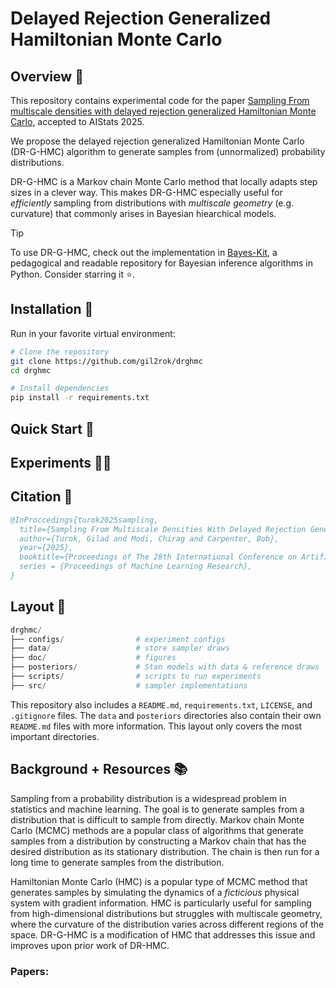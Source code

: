 # Delayed Rejection Generalized Hamiltonian Monte Carlo

## Overview :telescope:

This repository contains experimental code for the paper [Sampling From multiscale densities with delayed rejection generalized Hamiltonian Monte Carlo](https://arxiv.org/abs/2406.02741), accepted to AIStats 2025.

We propose the delayed rejection generalized Hamiltonian Monte Carlo (DR-G-HMC) algorithm to generate samples from (unnormalized) probability distributions.

DR-G-HMC is a Markov chain Monte Carlo method that locally adapts step sizes in a clever way. This makes DR-G-HMC especially useful for *efficiently* sampling from distributions with *multiscale geometry* (e.g. curvature) that commonly arises in Bayesian hiearchical models.

> [!TIP]
> To use DR-G-HMC, check out the implementation in [Bayes-Kit](https://github.com/flatironinstitute/bayes-kit/blob/main/bayes_kit/drghmc.py), a pedagogical and readable repository for Bayesian inference algorithms in Python. Consider starring it :star:.

## Installation :wrench:

Run in your favorite virtual environment:

```bash
# Clone the repository
git clone https://github.com/gil2rok/drghmc
cd drghmc

# Install dependencies
pip install -r requirements.txt
```

## Quick Start :rocket:

## Experiments :scientist:

## Citation :scroll:

```bibtex
@InProccedings{turok2025sampling,
  title={Sampling From Multiscale Densities With Delayed Rejection Generalized Hamiltonian Monte Carlo},
  author={Turok, Gilad and Modi, Chirag and Carpenter, Bob},
  year={2025},
  booktitle={Proceedings of The 28th International Conference on Artificial Intelligence and Statistics},
  series = {Proceedings of Machine Learning Research},
}
```

## Layout :open_file_folder:

```python
drghmc/
├── configs/                # experiment configs
├── data/                   # store sampler draws
├── doc/                    # figures
├── posteriors/             # Stan models with data & reference draws
├── scripts/                # scripts to run experiments
├── src/                    # sampler implementations
```

This repository also includes a `README.md`, `requirements.txt`, `LICENSE`, and `.gitignore` files. The `data` and `posteriors` directories also contain their own `README.md` files with more information. This layout only covers the most important directories.

## Background + Resources :books:

Sampling from a probability distribution is a widespread problem in statistics and machine learning. The goal is to generate samples from a distribution that is difficult to sample from directly. Markov chain Monte Carlo (MCMC) methods are a popular class of algorithms that generate samples from a distribution by constructing a Markov chain that has the desired distribution as its stationary distribution. The chain is then run for a long time to generate samples from the distribution.

Hamiltonian Monte Carlo (HMC) is a popular type of MCMC method that generates samples by simulating the dynamics of a *ficticious* physical system with gradient information. HMC is particularly useful for sampling from high-dimensional distributions but struggles with multiscale geometry, where the curvature of the distribution varies across different regions of the space. DR-G-HMC is a modification of HMC that addresses this issue and improves upon prior work of DR-HMC.

### Papers:




